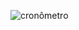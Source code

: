 ![cronômetro](https://user-images.githubusercontent.com/123756073/220723627-46cefe95-820c-430a-ab52-d2997d2549b5.png)
 
